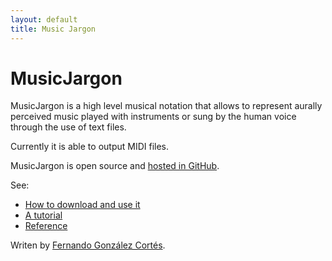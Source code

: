 ```yaml
---
layout: default
title: Music Jargon
---
```


# MusicJargon

MusicJargon is a high level musical notation that allows to represent aurally perceived music played with instruments or sung by the human voice through the use of text files.

Currently it is able to output MIDI files.

MusicJargon is open source and [hosted in GitHub](https://github.com/fergonco/MusicJargon/).

See:

* [How to download and use it](/usage.html)
* [A tutorial](/tutorial.html)
* [Reference](reference)

Writen by [Fernando González Cortés](http://fergonco.org/).

